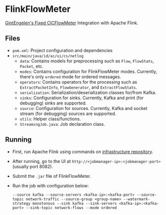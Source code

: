 # FlinkFlowMeter

[GintEngelen's Fixed CICFlowMeter](https://github.com/GintsEngelen/CICFlowMeter) Integration with Apache Flink.

## Files
- `pom.xml`: Project configuration and dependencies
- `src/main/java/id/ac/ui/cs/netlog`
    - `data`: Contains models for preprocessing such as `Flow`, `FlowStats`, `Packet`, etc.
    - `modes`: Contains configuration for FlinkFlowMeter modes. Currently, there's only `ordered` mode for ordered messages.
    - `operators`: Contains operators for the processing such as `ExtractPacketInfo`, `FlowGenerator`, and `ExtractFlowStats`.
    - `serialization`: Serialization/deserialization classes for/from Kafka.
    - `sinks`: Configuration for sinks. Currently, Kafka and print (for debugging) sinks are supported.
    - `source`: Configuration for sources. Currently, Kafka and socket stream (for debugging) sources are supported.
    - `utils`: Helper class/functions.
    - `StreamingJob.java`: Job declaration class.

## Running
- First, run Apache Flink using commands on [infrastructure repository](https://github.com/NetLog-IDS/infrastructure).
- After running, go to the UI at `http://<jobmanager-ip>:<jobmanager-port>` (usually port 8082).
- Submit the `.jar` file of FlinkFlowMeter.
- Run the job with configuration below:

    ```
    --source kafka --source-servers <kafka-ip>:<kafka-port> --source-topic network-traffic --source-group <group-name> --watermark-strategy monotonous --sink kafka --sink-servers <kafka-ip>:<kafka-port> --sink-topic network-flows --mode ordered
    ```
